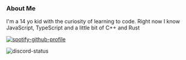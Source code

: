 ### About Me
I'm a 14 yo kid with the curiosity of learning to code. Right now I know JavaScript, TypeScript and a little bit of C++ and Rust

[![spotify-github-profile](https://spotify-github-profile.vercel.app/api/view?uid=58qka9kl4w00v1swk4x88e9r6&cover_image=true&theme=default)](https://spotify-github-profile.vercel.app/api/view?uid=58qka9kl4w00v1swk4x88e9r6&redirect=true)

![discord-status](https://discord.c99.nl/widget/theme-2/698692885553610773.png)
